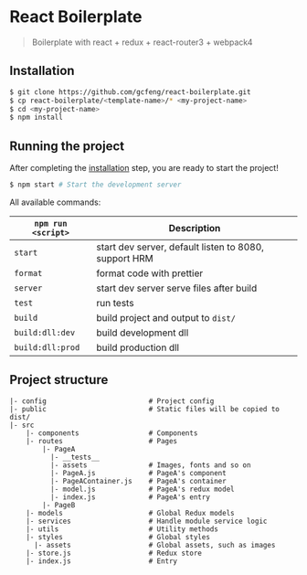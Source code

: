 # React Boilerplate

> Boilerplate with react + redux + react-router3 + webpack4

## Installation
```bash
$ git clone https://github.com/gcfeng/react-boilerplate.git
$ cp react-boilerplate/<template-name>/* <my-project-name>
$ cd <my-project-name>
$ npm install
```

## Running the project
After completing the [installation](#installation) step, you are ready to start the project!
```bash
$ npm start # Start the development server
```

All available commands:

| `npm run <script>` | Description |
|--------------------|-------------|
| `start` | start dev server, default listen to 8080, support HRM |
| `format`| format code with prettier |
| `server`| start dev server serve files after build |
| `test`  | run tests |
| `build` | build project and output to `dist/` |
| `build:dll:dev` | build development dll |
| `build:dll:prod`| build production dll |

## Project structure
```
|- config                         # Project config
|- public                         # Static files will be copied to dist/
|- src
    |- components                 # Components
    |- routes                     # Pages
        |- PageA
          |- __tests__
          |- assets               # Images, fonts and so on
          |- PageA.js             # PageA's component
          |- PageAContainer.js    # PageA's container
          |- model.js             # PageA's redux model  
          |- index.js             # PageA's entry
        |- PageB
    |- models                     # Global Redux models
    |- services                   # Handle module service logic
    |- utils                      # Utility methods
    |- styles                     # Global styles
      |- assets                   # Global assets, such as images
    |- store.js                   # Redux store
    |- index.js                   # Entry
```
